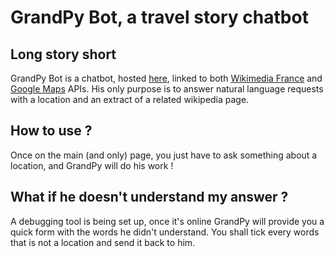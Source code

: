 # GrandPy Bot, a travel story chatbot
## Long story short

GrandPy Bot is a chatbot, hosted [here](https://grandpy.herokuapp.com), linked to both [Wikimedia France](https://fr.wikipedia.org) and [Google Maps](https://www.google.com/maps) APIs. His only purpose is to answer natural language requests with a location and an extract of a related wikipedia page.

## How to use ?

Once on the main (and only) page, you just have to ask something about a location, and GrandPy will do his work !

## What if he doesn't understand my answer ?

A debugging tool is being set up, once it's online GrandPy will provide you a quick form with the words he didn't understand. You shall tick every words that is not a location and send it back to him.
